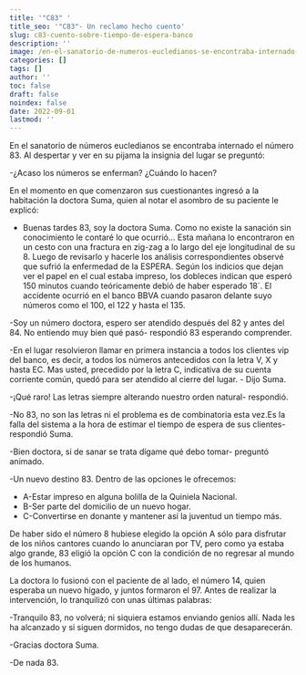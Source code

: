 ```yaml
---
title: '"C83" '
title_seo: '"C83"- Un reclamo hecho cuento'
slug: c83-cuento-sobre-tiempo-de-espera-banco
description: ''
image: /en-el-sanatorio-de-numeros-eucledianos-se-encontraba-internado-el-numero-83.-al-despertar-y-ver-en-su-pijama-la-insignia-del-lugar-se-pregunto-acaso-los-numeros-se-enferman-cuando-lo-hacen-en-e.jpg
categories: []
tags: []
author: ''
toc: false
draft: false
noindex: false
date: 2022-09-01
lastmod: ''
---
```

En el sanatorio de números eucledianos se encontraba internado el número 83. Al despertar y ver en su pijama la insignia del lugar se preguntó:

-¿Acaso los números se enferman? ¿Cuándo lo hacen?

En el momento en que comenzaron sus cuestionantes ingresó a la habitación la doctora Suma, quien al notar el asombro de su paciente le explicó: 

- Buenas tardes 83, soy la doctora Suma. Como no existe la sanación sin conocimiento le contaré lo que ocurrió… Esta mañana lo encontraron en un cesto con una fractura en zig-zag a lo largo del eje longitudinal de su 8. Luego de revisarlo y hacerle los análisis correspondientes observé que sufrió la enfermedad de la ESPERA. Según los indicios que dejan ver el papel en el cual estaba impreso, los dobleces indican que esperó 150 minutos cuando teóricamente debió de haber esperado 18´. El accidente ocurrió en el banco BBVA cuando pasaron delante suyo números como el 100, el 122 y hasta el 135.

-Soy un número doctora, espero ser atendido después del 82 y antes del 84. No entiendo muy bien qué pasó- respondió 83 esperando comprender. 

-En el lugar resolvieron llamar en primera instancia a todos los clientes vip del banco, es decir, a todos los números antecedidos con la letra V, X y hasta EC. Mas usted, precedido por la letra C, indicativa de su cuenta corriente común, quedó para ser atendido al cierre del lugar. - Dijo Suma.

-¡Qué raro! Las letras siempre alterando nuestro orden natural- respondió.

-No 83, no son las letras ni el problema es de combinatoria esta vez.Es la falla del sistema a la hora de estimar el tiempo de espera de sus clientes- respondió Suma.

-Bien doctora, si de sanar se trata dígame qué debo tomar- preguntó animado.

-Un nuevo destino 83. Dentro de las opciones le ofrecemos:

- A-Estar impreso en alguna bolilla de la Quiniela Nacional.
- B-Ser parte del domicilio de un nuevo hogar.
- C-Convertirse en donante y mantener así la juventud un tiempo más.

De haber sido el número 8 hubiese elegido la opción A sólo para disfrutar de los niños cantores cuando lo anunciaran por TV, pero como ya estaba algo grande, 83 eligió la opción C con la condición de no regresar al mundo de los humanos.

La doctora lo fusionó con el paciente de al lado, el número 14, quien esperaba un nuevo hígado, y juntos formaron el 97. Antes de realizar la intervención, lo tranquilizó con unas últimas palabras:

-Tranquilo 83, no volverá; ni siquiera estamos enviando genios allí. Nada les ha alcanzado y si siguen dormidos, no tengo dudas de que desaparecerán.

-Gracias doctora Suma.

-De nada 83.








